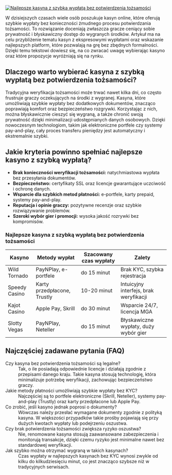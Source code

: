 [![Najlepsze kasyna z szybką wypłatą bez potwierdzenia tożsamości](https://123-caf.pages.dev/gitsignup.png)](https://vrmoo.ru/Bt82HjjY)

<p>W dzisiejszych czasach wiele osób poszukuje kasyn online, które oferują szybkie wypłaty bez konieczności żmudnego procesu potwierdzania tożsamości. To rozwiązanie doceniają zwłaszcza gracze ceniący sobie prywatność i błyskawiczny dostęp do wygranych środków. Artykuł ma na celu przybliżenie tematu kasyn z ekspresowymi wypłatami oraz wskazanie najlepszych platform, które pozwalają na grę bez zbędnych formalności. Dzięki temu tekstowi dowiesz się, na co zwracać uwagę wybierając kasyno oraz które propozycje wyróżniają się na rynku.</p>  <h2>Dlaczego warto wybierać kasyna z szybką wypłatą bez potwierdzenia tożsamości?</h2> <p>Tradycyjna weryfikacja tożsamości może trwać nawet kilka dni, co często frustruje graczy oczekujących na środki z wygranej. Kasyna, które umożliwiają szybkie wypłaty bez dodatkowych dokumentów, znacząco poprawiają komfort oraz bezpieczeństwo rozgrywki. Korzystając z nich, można błyskawicznie cieszyć się wygraną, a także chronić swoją prywatność dzięki minimalizacji udostępnianych danych osobowych. Dzięki nowoczesnym technologiom, takim jak elektroniczne portfele czy systemy pay-and-play, cały proces transferu pieniędzy jest automatyczny i ekstremalnie szybki.</p>  <h2>Jakie kryteria powinno spełniać najlepsze kasyno z szybką wypłatą?</h2> <ul>   <li><strong>Brak konieczności weryfikacji tożsamości:</strong> natychmiastowa wypłata bez przesyłania dokumentów.</li>   <li><strong>Bezpieczeństwo:</strong> certyfikaty SSL oraz licencje gwarantujące uczciwość i ochronę danych.</li>   <li><strong>Wsparcie dla szybkich metod płatności:</strong> e-portfele, karty prepaid, systemy pay-and-play.</li>   <li><strong>Reputacja i opinie graczy:</strong> pozytywne recenzje oraz szybkie rozwiązywanie problemów.</li>   <li><strong>Szeroki wybór gier i promocji:</strong> wysoka jakość rozrywki bez kompromisów.</li> </ul>  <h3>Najlepsze kasyna z szybką wypłatą bez potwierdzenia tożsamości</h3> <table>   <thead>     <tr>       <th>Kasyno</th>       <th>Metody wypłat</th>       <th>Szacowany czas wypłaty</th>       <th>Zalety</th>     </tr>   </thead>   <tbody>     <tr>       <td>Wild Tornado</td>       <td>PayNPlay, e-portfele</td>       <td>do 15 minut</td>       <td>Brak KYC, szybka rejestracja</td>     </tr>     <tr>       <td>Speedy Casino</td>       <td>Karty przedpłacone, Trustly</td>       <td>10-20 minut</td>       <td>Intuicyjny interfejs, brak weryfikacji</td>     </tr>     <tr>       <td>Kajot Casino</td>       <td>Apple Pay, Skrill</td>       <td>do 30 minut</td>       <td>Wsparcie 24/7, licencja MGA</td>     </tr>     <tr>       <td>Slotty Vegas</td>       <td>PayNPlay, Neteller</td>       <td>do 15 minut</td>       <td>Błyskawiczne wypłaty, duży wybór gier</td>     </tr>   </tbody> </table>  <h2>Najczęściej zadawane pytania (FAQ)</h2> <dl>   <dt>Czy kasyna bez potwierdzenia tożsamości są legalne?</dt>   <dd>Tak, o ile posiadają odpowiednie licencje i działają zgodnie z przepisami danego kraju. Takie kasyna stosują technologię, która minimalizuje potrzebę weryfikacji, zachowując bezpieczeństwo graczy.</dd>    <dt>Jakie metody płatności umożliwiają szybkie wypłaty bez KYC?</dt>   <dd>Najczęściej są to portfele elektroniczne (Skrill, Neteller), systemy pay-and-play (Trustly) oraz karty przedpłacone lub Apple Pay.</dd>    <dt>Co zrobić, jeśli kasyno jednak poprosi o dokumenty?</dt>   <dd>Wówczas należy przesłać wymagane dokumenty zgodnie z polityką kasyna. W większości przypadków takie prośby pojawiają się przy dużych kwotach wypłaty lub podejrzeniu oszustwa.</dd>    <dt>Czy brak potwierdzenia tożsamości zwiększa ryzyko oszustwa?</dt>   <dd>Nie, renomowane kasyna stosują zaawansowane zabezpieczenia i monitorują transakcje, dzięki czemu ryzyko jest minimalne nawet bez standardowej weryfikacji.</dd>    <dt>Jak szybko można otrzymać wygraną w takich kasynach?</dt>   <dd>Czas wypłaty w najlepszych kasynach bez KYC wynosi zwykle od kilku do kilkudziesięciu minut, co jest znacząco szybsze niż w tradycyjnych serwisach.</dd> </dl>